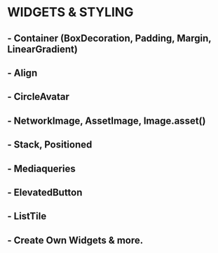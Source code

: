 # WIDGETS & STYLING

## - Container (BoxDecoration, Padding, Margin, LinearGradient)
## - Align
## - CircleAvatar
## - NetworkImage, AssetImage, Image.asset()
## - Stack, Positioned
## - Mediaqueries
## - ElevatedButton
## - ListTile
## - Create Own Widgets & more.
